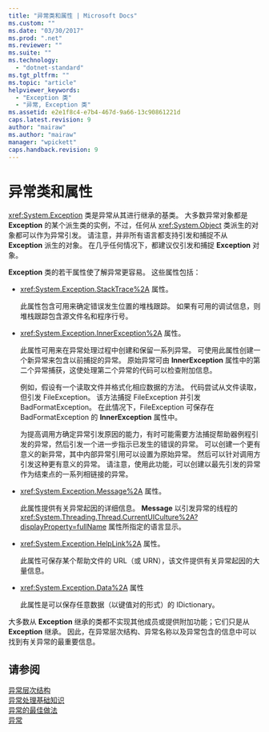 ```yaml
---
title: "异常类和属性 | Microsoft Docs"
ms.custom: ""
ms.date: "03/30/2017"
ms.prod: ".net"
ms.reviewer: ""
ms.suite: ""
ms.technology: 
  - "dotnet-standard"
ms.tgt_pltfrm: ""
ms.topic: "article"
helpviewer_keywords: 
  - "Exception 类"
  - "异常, Exception 类"
ms.assetid: e2e1f8c4-e7b4-467d-9a66-13c90861221d
caps.latest.revision: 9
author: "mairaw"
ms.author: "mairaw"
manager: "wpickett"
caps.handback.revision: 9
---
```

# 异常类和属性
<xref:System.Exception> 类是异常从其进行继承的基类。  大多数异常对象都是 **Exception** 的某个派生类的实例，不过，任何从 <xref:System.Object> 类派生的对象都可以作为异常引发。  请注意，并非所有语言都支持引发和捕捉不从 **Exception** 派生的对象。  在几乎任何情况下，都建议仅引发和捕捉 **Exception** 对象。  
  
 **Exception** 类的若干属性使了解异常更容易。  这些属性包括：  
  
-   <xref:System.Exception.StackTrace%2A> 属性。  
  
     此属性包含可用来确定错误发生位置的堆栈跟踪。  如果有可用的调试信息，则堆栈跟踪包含源文件名和程序行号。  
  
-   <xref:System.Exception.InnerException%2A> 属性。  
  
     此属性可用来在异常处理过程中创建和保留一系列异常。  可使用此属性创建一个新异常来包含以前捕捉的异常。  原始异常可由 **InnerException** 属性中的第二个异常捕获，这使处理第二个异常的代码可以检查附加信息。  
  
     例如，假设有一个读取文件并格式化相应数据的方法。  代码尝试从文件读取，但引发 FileException。  该方法捕捉 FileException 并引发 BadFormatException。  在此情况下，FileException 可保存在 BadFormatException 的 **InnerException** 属性中。  
  
     为提高调用方确定异常引发原因的能力，有时可能需要方法捕捉帮助器例程引发的异常，然后引发一个进一步指示已发生的错误的异常。  可以创建一个更有意义的新异常，其中内部异常引用可以设置为原始异常。  然后可以针对调用方引发这种更有意义的异常。  请注意，使用此功能，可以创建以最先引发的异常作为结束点的一系列相链接的异常。  
  
-   <xref:System.Exception.Message%2A> 属性。  
  
     此属性提供有关异常起因的详细信息。  **Message** 以引发异常的线程的 <xref:System.Threading.Thread.CurrentUICulture%2A?displayProperty=fullName> 属性所指定的语言显示。  
  
-   <xref:System.Exception.HelpLink%2A> 属性。  
  
     此属性可保存某个帮助文件的 URL（或 URN），该文件提供有关异常起因的大量信息。  
  
-   <xref:System.Exception.Data%2A> 属性  
  
     此属性是可以保存任意数据（以键值对的形式）的 IDictionary。  
  
 大多数从 **Exception** 继承的类都不实现其他成员或提供附加功能；它们只是从 **Exception** 继承。  因此，在异常层次结构、异常名称以及异常包含的信息中可以找到有关异常的最重要信息。  
  
## 请参阅  
 [异常层次结构](../../../docs/standard/exceptions/exception-hierarchy.md)   
 [异常处理基础知识](../../../docs/standard/exceptions/exception-handling-fundamentals.md)   
 [异常的最佳做法](../../../docs/standard/exceptions/best-practices-for-exceptions.md)   
 [异常](../../../docs/standard/exceptions/index.md)